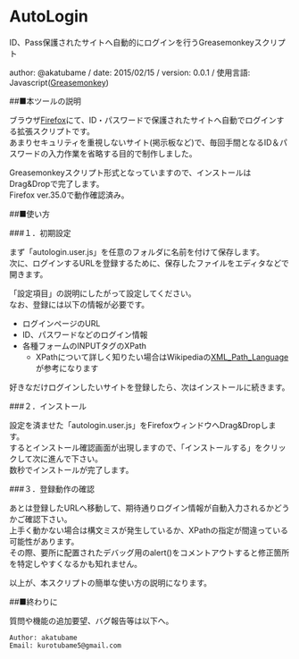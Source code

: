 # AutoLogin
ID、Pass保護されたサイトへ自動的にログインを行うGreasemonkeyスクリプト

author: @akatubame
/ date: 2015/02/15
/ version: 0.0.1
/ 使用言語: Javascript([Greasemonkey](https://addons.mozilla.org/en-us/firefox/addon/greasemonkey/))

##■本ツールの説明

ブラウザ[Firefox](https://www.mozilla.org/ja/firefox/new/)にて、ID・パスワードで保護されたサイトへ自動でログインする拡張スクリプトです。  
あまりセキュリティを重視しないサイト(掲示板など)で、毎回手間となるID＆パスワードの入力作業を省略する目的で制作しました。

Greasemonkeyスクリプト形式となっていますので、インストールはDrag&Dropで完了します。  
Firefox ver.35.0で動作確認済み。  


##■使い方

###１．初期設定

まず「autologin.user.js」を任意のフォルダに名前を付けて保存します。  
次に、ログインするURLを登録するために、保存したファイルをエディタなどで開きます。  

「設定項目」の説明にしたがって設定してください。  
なお、登録には以下の情報が必要です。

- ログインページのURL
- ID、パスワードなどのログイン情報
- 各種フォームのINPUTタグのXPath
    - XPathについて詳しく知りたい場合はWikipediaの[XML_Path_Language](https://ja.wikipedia.org/wiki/XML_Path_Language)が参考になります

好きなだけログインしたいサイトを登録したら、次はインストールに続きます。

###２．インストール

設定を済ませた「autologin.user.js」をFirefoxウィンドウへDrag&Dropします。  
するとインストール確認画面が出現しますので、「インストールする」をクリックして次に進んで下さい。  
数秒でインストールが完了します。

###３．登録動作の確認

あとは登録したURLへ移動して、期待通りログイン情報が自動入力されるかどうかご確認下さい。  
上手く動かない場合は構文ミスが発生しているか、XPathの指定が間違っている可能性があります。  
その際、要所に配置されたデバッグ用のalert()をコメントアウトすると修正箇所を特定しやすくなるかも知れません。

以上が、本スクリプトの簡単な使い方の説明になります。

##■終わりに  

質問や機能の追加要望、バグ報告等は以下へ。

	Author: akatubame  
	Email: kurotubame5@gmail.com
